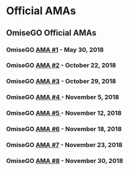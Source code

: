 # Official AMAs

## OmiseGO Official AMAs

### OmiseGO [AMA \#1](https://kb.buildomg.org/faq/official-amas-1/official-amas) - **May 30, 2018**

### OmiseGO [AMA \#2](https://kb.buildomg.org/faq/official-amas-1/omisego-ama-2) - October 22, 2018

### OmiseGO [AMA \#3](https://kb.buildomg.org/faq/official-amas-1/omisego-ama-3) - October 29, 2018

### OmiseGO [AMA \#4 ](https://kb.buildomg.org/faq/amas/omisego-ama-4)- November 5, 2018

### OmiseGO [AMA \#5 ](https://kb.buildomg.org/faq/amas/omisego-ama-5)- November 12, 2018

### OmiseGO [AMA \#6](https://www.reddit.com/r/omise_go/comments/9y464i/omisego_ama_6_november_18_2018/) - November 18, 2018

### OmiseGO [AMA \#7](https://kb.buildomg.org/faq/amas/omisego-ama-7) - November 23, 2018

### OmiseGO [AMA \#8](https://kb.buildomg.org/faq/amas/omisego-ama-8) - November 30, 2018







